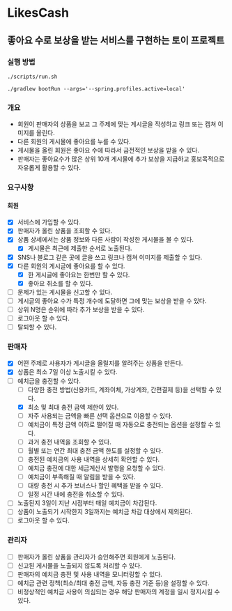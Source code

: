 # LikesCash
## 좋아요 수로 보상을 받는 서비스를 구현하는 토이 프로젝트

### 실행 방법
```
./scripts/run.sh
```
```
./gradlew bootRun --args='--spring.profiles.active=local'
```

### 개요
- 회원이 판매자의 상품을 보고 그 주제에 맞는 게시글을 작성하고 링크 또는 캡쳐 이미지를 올린다.
- 다른 회원의 게시물에 좋아요를 누를 수 있다.
- 게시물을 올린 회원은 좋아요 수에 따라서 금전적인 보상을 받을 수 있다.
- 판매자는 좋아요수가 많은 상위 10개 게시물에 추가 보상을 지급하고 홍보목적으로 자유롭게 활용할 수 있다.

### 요구사항
#### 회원
- [x] 서비스에 가입할 수 있다.
- [x] 판매자가 올린 상품을 조회할 수 있다.
- [x] 상품 상세에서는 상품 정보와 다른 사람이 작성한 게시물을 볼 수 있다.
  - [x] 게시물은 최근에 제출한 순서로 노출된다.
- [x] SNS나 블로그 같은 곳에 글을 쓰고 링크나 캡쳐 이미지를 제출할 수 있다.
- [x] 다른 회원의 게시글에 좋아요를 할 수 있다.
  - [x] 한 게시글에 좋아요는 한번만 할 수 있다.
  - [x] 좋아요 취소를 할 수 있다.
- [ ] 문제가 있는 게시물을 신고할 수 있다. 
- [ ] 게시글의 좋아요 수가 특정 개수에 도달하면 그에 맞는 보상을 받을 수 있다.
- [ ] 상위 N명은 순위에 따라 추가 보상을 받을 수 있다.
- [ ] 로그아웃 할 수 있다.
- [ ] 탈퇴할 수 있다.

### 판매자
- [x] 어떤 주제로 사용자가 게시글을 올릴지를 알려주는 상품을 만든다.
- [x] 상품은 최소 7일 이상 노출시킬 수 있다.
- [ ] 예치금을 충전할 수 있다.
  - [ ] 다양한 충전 방법(신용카드, 계좌이체, 가상계좌, 간편결제 등)을 선택할 수 있다.
  - [x] 최소 및 최대 충전 금액 제한이 있다.
  - [ ] 자주 사용되는 금액을 빠른 선택 옵션으로 이용할 수 있다.
  - [ ] 예치금이 특정 금액 이하로 떨어질 때 자동으로 충전되는 옵션을 설정할 수 있다.
  - [ ] 과거 충전 내역을 조회할 수 있다.
  - [ ] 월별 또는 연간 최대 충전 금액 한도를 설정할 수 있다.
  - [ ] 충전된 예치금의 사용 내역을 상세히 확인할 수 있다.
  - [ ] 예치금 충전에 대한 세금계산서 발행을 요청할 수 있다.
  - [ ] 예치금이 부족해질 때 알림을 받을 수 있다.
  - [ ] 대량 충전 시 추가 보너스나 할인 혜택을 받을 수 있다.
  - [ ] 일정 시간 내에 충전을 취소할 수 있다.
- [ ] 노출된지 3일이 지난 시점부터 매일 예치금이 차감된다.
- [ ] 상품이 노출되기 시작한지 3일까지는 예치금 차감 대상에서 제외된다.
- [ ] 로그아웃 할 수 있다.

### 관리자
- [ ] 판매자가 올린 상품을 관리자가 승인해주면 회원에게 노출된다.
- [ ] 신고된 게시물을 노출되지 않도록 처리할 수 있다.
- [ ] 판매자의 예치금 충전 및 사용 내역을 모니터링할 수 있다.
- [ ] 예치금 관련 정책(최소/최대 충전 금액, 자동 충전 기준 등)을 설정할 수 있다.
- [ ] 비정상적인 예치금 사용이 의심되는 경우 해당 판매자의 계정을 일시 정지시킬 수 있다.
